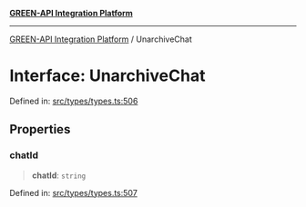 [**GREEN-API Integration Platform**](../README.md)

***

[GREEN-API Integration Platform](../globals.md) / UnarchiveChat

# Interface: UnarchiveChat

Defined in: [src/types/types.ts:506](https://github.com/green-api/greenapi-integration/blob/62a96bf9bfbccb88022bc7b0859de19e8c48289f/src/types/types.ts#L506)

## Properties

### chatId

> **chatId**: `string`

Defined in: [src/types/types.ts:507](https://github.com/green-api/greenapi-integration/blob/62a96bf9bfbccb88022bc7b0859de19e8c48289f/src/types/types.ts#L507)
